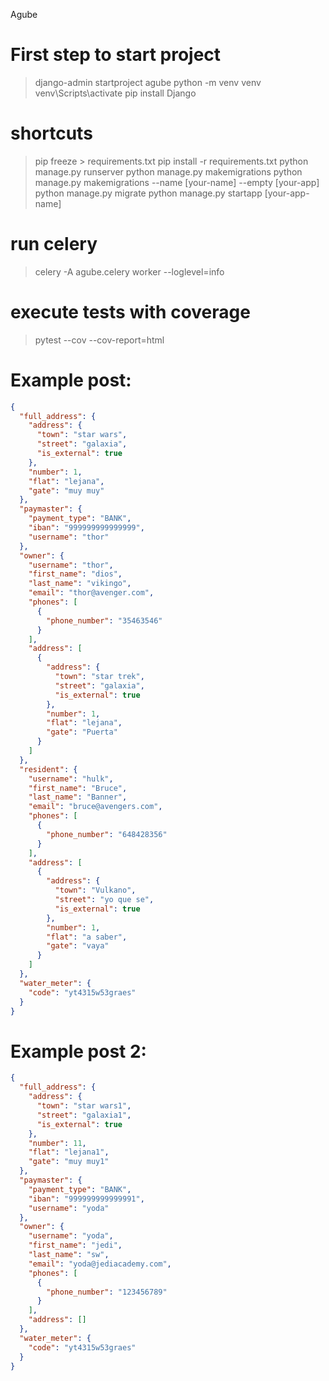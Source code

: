 Agube

# First step to start project

> django-admin startproject agube
> python -m venv venv
> venv\Scripts\activate
> pip install Django

# shortcuts

> pip freeze > requirements.txt
> pip install -r requirements.txt
> python manage.py runserver
> python manage.py makemigrations
> python manage.py makemigrations --name [your-name] --empty [your-app]
> python manage.py migrate
> python manage.py startapp [your-app-name]

# run celery
> celery -A agube.celery worker --loglevel=info

# execute tests with coverage

> pytest --cov --cov-report=html

# Example post:
```json
{
  "full_address": {
    "address": {
      "town": "star wars",
      "street": "galaxia",
      "is_external": true
    },
    "number": 1,
    "flat": "lejana",
    "gate": "muy muy"
  },
  "paymaster": {
    "payment_type": "BANK",
    "iban": "999999999999999",
    "username": "thor"
  },
  "owner": {
    "username": "thor",
    "first_name": "dios",
    "last_name": "vikingo",
    "email": "thor@avenger.com",
    "phones": [
      {
        "phone_number": "35463546"
      }
    ],
    "address": [
      {
        "address": {
          "town": "star trek",
          "street": "galaxia",
          "is_external": true
        },
        "number": 1,
        "flat": "lejana",
        "gate": "Puerta"
      }
    ]
  },
  "resident": {
    "username": "hulk",
    "first_name": "Bruce",
    "last_name": "Banner",
    "email": "bruce@avengers.com",
    "phones": [
      {
        "phone_number": "648428356"
      }
    ],
    "address": [
      {
        "address": {
          "town": "Vulkano",
          "street": "yo que se",
          "is_external": true
        },
        "number": 1,
        "flat": "a saber",
        "gate": "vaya"
      }
    ]
  },
  "water_meter": {
    "code": "yt4315w53graes"
  }
}
```
# Example post 2:
```json
{
  "full_address": {
    "address": {
      "town": "star wars1",
      "street": "galaxia1",
      "is_external": true
    },
    "number": 11,
    "flat": "lejana1",
    "gate": "muy muy1"
  },
  "paymaster": {
    "payment_type": "BANK",
    "iban": "999999999999991",
    "username": "yoda"
  },
  "owner": {
    "username": "yoda",
    "first_name": "jedi",
    "last_name": "sw",
    "email": "yoda@jediacademy.com",
    "phones": [
      {
        "phone_number": "123456789"
      }
    ],
    "address": []
  },
  "water_meter": {
    "code": "yt4315w53graes"
  }
}
```